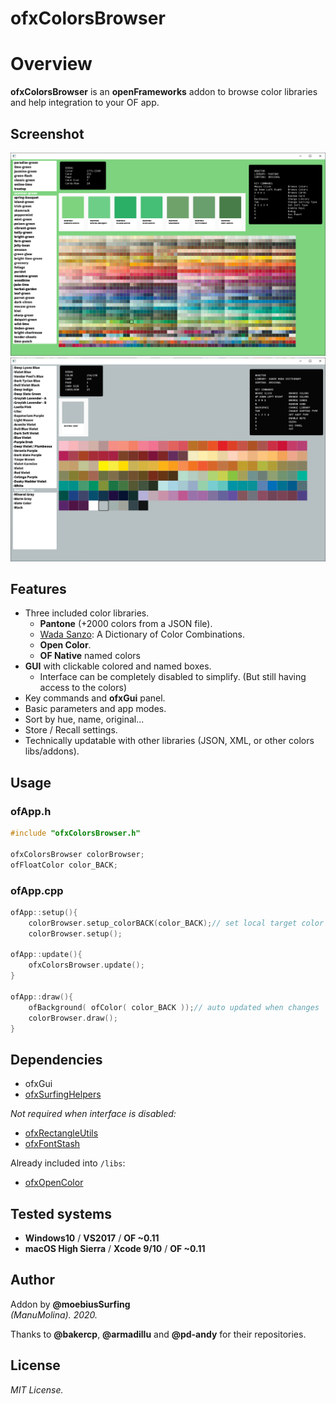 ofxColorsBrowser
=============================

# Overview
**ofxColorsBrowser** is an **openFrameworks** addon to browse color libraries and help integration to your OF app.

## Screenshot
![image](/readme_images/Capture.PNG?raw=true "image")
![image](/readme_images/Capture2.PNG?raw=true "image")

## Features
* Three included color libraries.
  * **Pantone** (+2000 colors from a JSON file).
  * [Wada Sanzo](https://sanzo-wada.dmbk.io/): A Dictionary of Color Combinations.
  * **Open Color**.
  * **OF Native** named colors
* **GUI** with clickable colored and named boxes. 
  * Interface can be completely disabled to simplify. (But still having access to the colors)
* Key commands and **ofxGui** panel.
* Basic parameters and app modes.
* Sort by hue, name, original...
* Store / Recall settings.
* Technically updatable with other libraries (JSON, XML, or other colors libs/addons).

## Usage
 
### ofApp.h
```.cpp
#include "ofxColorsBrowser.h"

ofxColorsBrowser colorBrowser;
ofFloatColor color_BACK;
```

### ofApp.cpp
```.cpp
ofApp::setup(){
	colorBrowser.setup_colorBACK(color_BACK);// set local target color auto-receiver
	colorBrowser.setup();

ofApp::update(){
	ofxColorsBrowser.update();
}

ofApp::draw(){
	ofBackground( ofColor( color_BACK ));// auto updated when changes
	colorBrowser.draw();
}
```

## Dependencies
* ofxGui
* [ofxSurfingHelpers](https://github.com/moebiussurfing/ofxSurfingHelpers)  

*Not required when interface is disabled:*  
* [ofxRectangleUtils](https://github.com/bakercp/ofxRectangleUtils) 
* [ofxFontStash](https://github.com/armadillu/ofxFontStash)  

Already included into ```/libs```:  
* [ofxOpenColor](https://github.com/pd-andy/ofxOpenColor)  
 
## Tested systems
- **Windows10** / **VS2017** / **OF ~0.11**
- **macOS High Sierra** / **Xcode 9/10** / **OF ~0.11**

## Author
Addon by **@moebiusSurfing**  
*(ManuMolina). 2020.*  

Thanks to **@bakercp**, **@armadillu** and **@pd-andy** for their repositories.  

## License
*MIT License.*
